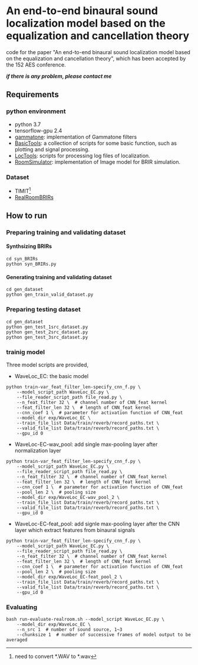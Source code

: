 # An end-to-end binaural sound localization model based on the equalization and cancellation theory

code for the paper "An end-to-end binaural sound localization model based on the equalization and cancellation theory", which has been accepted by the 152 AES conference.

***if there is any problem, please contact me***

## Requirements
### python environment
- python 3.7
- tensorflow-gpu 2.4
- [gammatone](https://github.com/detly/gammatone): implementation of Gammatone filters
- [BasicTools](https://github.com/bingo-todd/BasicTools): a collection of scripts for some basic function, such as plotting and signal processing. 
- [LocTools](https://github.com/bingo-todd/LocTools): scripts for processing log files of localization.
- [RoomSimulator](https://github.com/bingo-todd/RoomSimulator): implementation of Image model for BRIR simulation.

### Dataset
- TIMIT[^TIMIT]
- [RealRoomBRIRs](https://github.com/IoSR-Surrey/RealRoomBRIRs)


## How to run
### Preparing training and validating dataset
#### Synthsizing BRIRs
```shell
cd syn_BRIRs
python syn_BRIRs.py
```
#### Generating training and validating dataset
```shell
cd gen_dataset
python gen_train_valid_dataset.py
```
### Preparing testing dataset
```shell
cd gen_dataset
python gen_test_1src_dataset.py
python gen_test_2src_dataset.py
python gen_test_3src_dataset.py
```
### trainig model
Three model scripts are provided,
- WaveLoc_EC: the basic model
```shell
python train-var_feat_filter_len-specify_cnn_f.py \ 
	--model_script_path WaveLoc_EC.py \  
	--file_reader_script_path file_read.py \ 
	--n_feat_filter 32 \  # channel number of CNN_feat kernel  
	--feat_filter_len 32 \  # length of CNN_feat kernel
	--cnn_coef 1 \  # parameter for activation function of CNN_feat 
	--model_dir exp/WaveLoc_EC \  
	--train_file_list Data/train/reverb/record_paths.txt \ 
	--valid_file_list Data/train/reverb/record_paths.txt \ 
	--gpu_id 0
```
- WaveLoc-EC-wav_pool: add single max-pooling layer after normalization layer  
```shell
python train-var_feat_filter_len-specify_cnn_f.py \ 
	--model_script_path WaveLoc_EC.py \  
	--file_reader_script_path file_read.py \ 
	--n_feat_filter 32 \  # channel number of CNN_feat kernel  
	--feat_filter_len 32 \  # length of CNN_feat kernel
	--cnn_coef 1 \  # parameter for activation function of CNN_feat
	--pool_len 2 \  # pooling size 
	--model_dir exp/WaveLoc_EC-wav_pool_2 \  
	--train_file_list Data/train/reverb/record_paths.txt \ 
	--valid_file_list Data/train/reverb/record_paths.txt \ 
	--gpu_id 0
```

- WaveLoc-EC-feat_pool: add signle max-pooling layer after the CNN layer which extract features from binaural signals
```shell
python train-var_feat_filter_len-specify_cnn_f.py \ 
	--model_script_path WaveLoc_EC.py \  
	--file_reader_script_path file_read.py \ 
	--n_feat_filter 32 \  # channel number of CNN_feat kernel  
	--feat_filter_len 32 \  # length of CNN_feat kernel
	--cnn_coef 1 \  # parameter for activation function of CNN_feat
	--pool_len 2 \  # pooling size 
	--model_dir exp/WaveLoc_EC-feat_pool_2 \  
	--train_file_list Data/train/reverb/record_paths.txt \ 
	--valid_file_list Data/train/reverb/record_paths.txt \ 
	--gpu_id 0
```

### Evaluating
```shell
bash run-evaluate-realroom.sh --model_script WaveLoc_EC.py \ 
	--model_dir exp/WaveLoc_EC \ 
	--n_src 1  # number of sound source, 1~3 
	--chunksize 1  # number of successive frames of model output to be averaged 
```

[^TIMIT]:need to convert \*.WAV  to \*.wav